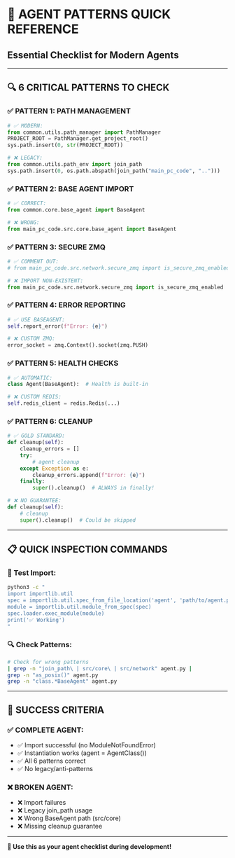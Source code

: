 # 🚀 AGENT PATTERNS QUICK REFERENCE
## Essential Checklist for Modern Agents

---

## **🔍 6 CRITICAL PATTERNS TO CHECK**

### **✅ PATTERN 1: PATH MANAGEMENT**
```python
# ✅ MODERN:
from common.utils.path_manager import PathManager
PROJECT_ROOT = PathManager.get_project_root()
sys.path.insert(0, str(PROJECT_ROOT))

# ❌ LEGACY:
from common.utils.path_env import join_path
sys.path.insert(0, os.path.abspath(join_path("main_pc_code", "..")))
```

### **✅ PATTERN 2: BASE AGENT IMPORT**
```python
# ✅ CORRECT:
from common.core.base_agent import BaseAgent

# ❌ WRONG:
from main_pc_code.src.core.base_agent import BaseAgent
```

### **✅ PATTERN 3: SECURE ZMQ**
```python
# ✅ COMMENT OUT:
# from main_pc_code.src.network.secure_zmq import is_secure_zmq_enabled

# ❌ IMPORT NON-EXISTENT:
from main_pc_code.src.network.secure_zmq import is_secure_zmq_enabled
```

### **✅ PATTERN 4: ERROR REPORTING**
```python
# ✅ USE BASEAGENT:
self.report_error(f"Error: {e}")

# ❌ CUSTOM ZMQ:
error_socket = zmq.Context().socket(zmq.PUSH)
```

### **✅ PATTERN 5: HEALTH CHECKS**
```python
# ✅ AUTOMATIC:
class Agent(BaseAgent):  # Health is built-in

# ❌ CUSTOM REDIS:
self.redis_client = redis.Redis(...)
```

### **✅ PATTERN 6: CLEANUP**
```python
# ✅ GOLD STANDARD:
def cleanup(self):
    cleanup_errors = []
    try:
        # agent cleanup
    except Exception as e:
        cleanup_errors.append(f"Error: {e}")
    finally:
        super().cleanup()  # ALWAYS in finally!

# ❌ NO GUARANTEE:
def cleanup(self):
    # cleanup
    super().cleanup()  # Could be skipped
```

---

## **📋 QUICK INSPECTION COMMANDS**

### **🧪 Test Import:**
```bash
python3 -c "
import importlib.util
spec = importlib.util.spec_from_file_location('agent', 'path/to/agent.py')
module = importlib.util.module_from_spec(spec)
spec.loader.exec_module(module)
print('✅ Working')
"
```

### **🔍 Check Patterns:**
```bash
# Check for wrong patterns
| grep -n "join_path\ | src/core\ | src/network" agent.py |
grep -n "as_posix()" agent.py
grep -n "class.*BaseAgent" agent.py
```

---

## **🎯 SUCCESS CRITERIA**

### **✅ COMPLETE AGENT:**
- ✅ Import successful (no ModuleNotFoundError)
- ✅ Instantiation works (agent = AgentClass())
- ✅ All 6 patterns correct
- ✅ No legacy/anti-patterns

### **❌ BROKEN AGENT:**
- ❌ Import failures
- ❌ Legacy join_path usage
- ❌ Wrong BaseAgent path (src/core)
- ❌ Missing cleanup guarantee

---

**🎯 Use this as your agent checklist during development!**